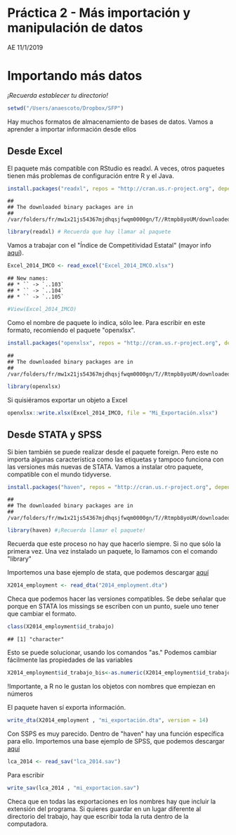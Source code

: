 Práctica 2 - Más importación y manipulación de datos
================
AE
11/1/2019

Importando más datos
====================

<i>¡Recuerda establecer tu directorio!</i>

``` r
setwd("/Users/anaescoto/Dropbox/SFP")
```

Hay muchos formatos de almacenamiento de bases de datos. Vamos a aprender a importar información desde ellos

Desde Excel
-----------

El paquete más compatible con RStudio es readxl. A veces, otros paquetes tienen más problemas de configuración entre R y el Java.

``` r
install.packages("readxl", repos = "http://cran.us.r-project.org", dependencies = TRUE)
```

    ## 
    ## The downloaded binary packages are in
    ##  /var/folders/fr/mw1x21js54367mjdhqsjfwqm0000gn/T//Rtmpb8yoUM/downloaded_packages

``` r
library(readxl) # Recuerda que hay llamar al paquete
```

Vamos a trabajar con el "Índice de Competitividad Estatal" (mayor info <a href="http://imco.org.mx/indices/un-puente-entre-dos-mexicos/">aquí</a>).

``` r
Excel_2014_IMCO <- read_excel("Excel_2014_IMCO.xlsx")
```

    ## New names:
    ## * `` -> `..103`
    ## * `` -> `..104`
    ## * `` -> `..105`

``` r
#View(Excel_2014_IMCO)
```

Como el nombre de paquete lo indica, sólo lee. Para escribir en este formato, recomiendo el paquete "openxlsx".

``` r
install.packages("openxlsx", repos = "http://cran.us.r-project.org", dependencies = TRUE)
```

    ## 
    ## The downloaded binary packages are in
    ##  /var/folders/fr/mw1x21js54367mjdhqsjfwqm0000gn/T//Rtmpb8yoUM/downloaded_packages

``` r
library(openxlsx)
```

Si quisiéramos exportar un objeto a Excel

``` r
openxlsx::write.xlsx(Excel_2014_IMCO, file = "Mi_Exportación.xlsx")
```

Desde STATA y SPSS
------------------

Si bien también se puede realizar desde el paquete foreign. Pero este no importa algunas característica como las etiquetas y tampoco funciona con las versiones más nuevas de STATA. Vamos a instalar otro paquete, compatible con el mundo tidyverse.

``` r
install.packages("haven", repos = "http://cran.us.r-project.org", dependencies = TRUE)
```

    ## 
    ## The downloaded binary packages are in
    ##  /var/folders/fr/mw1x21js54367mjdhqsjfwqm0000gn/T//Rtmpb8yoUM/downloaded_packages

``` r
library(haven) #¡Recuerda llamar el paquete!
```

Recuerda que este proceso no hay que hacerlo siempre. Si no que sólo la primera vez. Una vez instalado un paquete, lo llamamos con el comando "library"

Importemos una base ejemplo de stata, que podemos descargar <a href="https://www.dropbox.com/s/qov2urlyai3xbhn/2014_employment.dta?dl=0 ">aquí</a>

``` r
X2014_employment <- read_dta("2014_employment.dta")
```

Checa que podemos hacer las versiones compatibles. Se debe señalar que porque en STATA los missings se escriben con un punto, suele uno tener que cambiar el formato.

``` r
class(X2014_employment$id_trabajo)
```

    ## [1] "character"

Esto se puede solucionar, usando los comandos "as." Podemos cambiar fácilmente las propiedades de las variables

``` r
X2014_employment$id_trabajo_bis<-as.numeric(X2014_employment$id_trabajo)
```

!Importante, a R no le gustan los objetos con nombres que empiezan en números

El paquete haven sí exporta información.

``` r
write_dta(X2014_employment , "mi_exportación.dta", version = 14)
```

Con SSPS es muy parecido. Dentro de "haven" hay una función específica para ello. Importemos una base ejemplo de SPSS, que podemos descargar <a href="https://www.dropbox.com/s/8g23zgb3n2am3fm/lca_2014.sav?dl=0 ">aquí</a>

``` r
lca_2014 <- read_sav("lca_2014.sav")
```

Para escribir

``` r
write_sav(lca_2014 , "mi_exportacion.sav")
```

Checa que en todas las exportaciones en los nombres hay que incluir la extensión del programa. Si quieres guardar en un lugar diferente al directorio del trabajo, hay que escribir toda la ruta dentro de la computadora.
